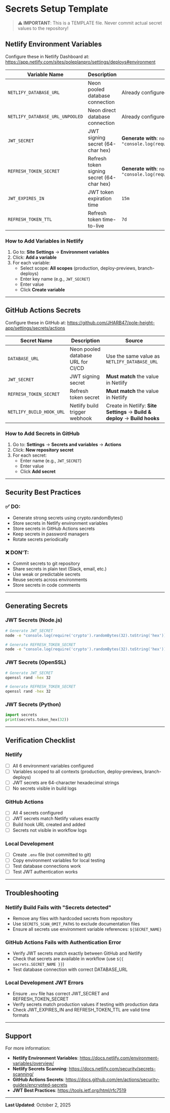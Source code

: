 # Secrets Setup Template

> **⚠️ IMPORTANT**: This is a TEMPLATE file. Never commit actual secret values to the repository!

## Netlify Environment Variables

Configure these in Netlify Dashboard at:
https://app.netlify.com/sites/poleplanpro/settings/deploys#environment

| Variable Name | Description | Example Value |
|--------------|-------------|---------------|
| `NETLIFY_DATABASE_URL` | Neon pooled database connection | Already configured ✓ |
| `NETLIFY_DATABASE_URL_UNPOOLED` | Neon direct database connection | Already configured ✓ |
| `JWT_SECRET` | JWT signing secret (64-char hex) | **Generate with**: `node -e "console.log(require('crypto').randomBytes(32).toString('hex'))"` |
| `REFRESH_TOKEN_SECRET` | Refresh token signing secret (64-char hex) | **Generate with**: `node -e "console.log(require('crypto').randomBytes(32).toString('hex'))"` |
| `JWT_EXPIRES_IN` | JWT token expiration time | `15m` |
| `REFRESH_TOKEN_TTL` | Refresh token time-to-live | `7d` |

### How to Add Variables in Netlify

1. Go to: **Site Settings** → **Environment variables**
2. Click: **Add a variable**
3. For each variable:
   - Select scope: **All scopes** (production, deploy-previews, branch-deploys)
   - Enter key name (e.g., `JWT_SECRET`)
   - Enter value
   - Click **Create variable**

---

## GitHub Actions Secrets

Configure these in GitHub at:
https://github.com/JHARB47/pole-height-app/settings/secrets/actions

| Secret Name | Description | Source |
|------------|-------------|--------|
| `DATABASE_URL` | Neon pooled database URL for CI/CD | Use the same value as `NETLIFY_DATABASE_URL` |
| `JWT_SECRET` | JWT signing secret | **Must match** the value in Netlify |
| `REFRESH_TOKEN_SECRET` | Refresh token secret | **Must match** the value in Netlify |
| `NETLIFY_BUILD_HOOK_URL` | Netlify build trigger webhook | Create in Netlify: **Site Settings** → **Build & deploy** → **Build hooks** |

### How to Add Secrets in GitHub

1. Go to: **Settings** → **Secrets and variables** → **Actions**
2. Click: **New repository secret**
3. For each secret:
   - Enter name (e.g., `JWT_SECRET`)
   - Enter value
   - Click **Add secret**

---

## Security Best Practices

### ✅ DO:
- Generate strong secrets using crypto.randomBytes()
- Store secrets in Netlify environment variables
- Store secrets in GitHub Actions secrets
- Keep secrets in password managers
- Rotate secrets periodically

### ❌ DON'T:
- Commit secrets to git repository
- Share secrets in plain text (Slack, email, etc.)
- Use weak or predictable secrets
- Reuse secrets across environments
- Store secrets in code comments

---

## Generating Secrets

### JWT Secrets (Node.js)
```bash
# Generate JWT_SECRET
node -e "console.log(require('crypto').randomBytes(32).toString('hex'))"

# Generate REFRESH_TOKEN_SECRET
node -e "console.log(require('crypto').randomBytes(32).toString('hex'))"
```

### JWT Secrets (OpenSSL)
```bash
# Generate JWT_SECRET
openssl rand -hex 32

# Generate REFRESH_TOKEN_SECRET
openssl rand -hex 32
```

### JWT Secrets (Python)
```python
import secrets
print(secrets.token_hex(32))
```

---

## Verification Checklist

### Netlify
- [ ] All 6 environment variables configured
- [ ] Variables scoped to all contexts (production, deploy-previews, branch-deploys)
- [ ] JWT secrets are 64-character hexadecimal strings
- [ ] No secrets visible in build logs

### GitHub Actions
- [ ] All 4 secrets configured
- [ ] JWT secrets match Netlify values exactly
- [ ] Build hook URL created and added
- [ ] Secrets not visible in workflow logs

### Local Development
- [ ] Create `.env` file (not committed to git)
- [ ] Copy environment variables for local testing
- [ ] Test database connections work
- [ ] Test JWT authentication works

---

## Troubleshooting

### Netlify Build Fails with "Secrets detected"
- Remove any files with hardcoded secrets from repository
- Use `SECRETS_SCAN_OMIT_PATHS` to exclude documentation files
- Ensure all secrets use environment variable references: `${SECRET_NAME}`

### GitHub Actions Fails with Authentication Error
- Verify JWT secrets match exactly between GitHub and Netlify
- Check that secrets are available in workflow (use `${{ secrets.SECRET_NAME }}`)
- Test database connection with correct DATABASE_URL

### Local Development JWT Errors
- Ensure `.env` file has correct JWT_SECRET and REFRESH_TOKEN_SECRET
- Verify secrets match production values if testing with production data
- Check JWT_EXPIRES_IN and REFRESH_TOKEN_TTL are valid time formats

---

## Support

For more information:
- **Netlify Environment Variables**: https://docs.netlify.com/environment-variables/overview/
- **Netlify Secrets Scanning**: https://docs.netlify.com/security/secrets-scanning/
- **GitHub Actions Secrets**: https://docs.github.com/en/actions/security-guides/encrypted-secrets
- **JWT Best Practices**: https://tools.ietf.org/html/rfc7519

---

**Last Updated**: October 2, 2025
